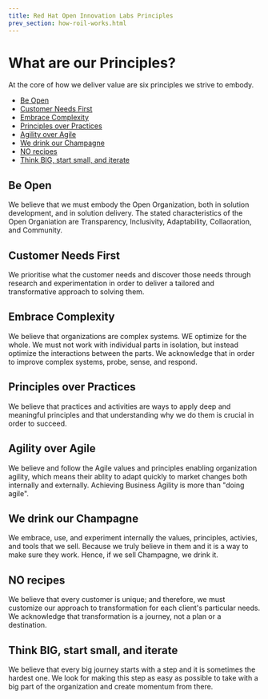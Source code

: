 ```yaml
---
title: Red Hat Open Innovation Labs Principles
prev_section: how-roil-works.html
---
```


What are our Principles?
===========

At the core of how we deliver value are six principles we strive to embody. 
-  [Be Open](#be-open)
-  [Customer Needs First](#customer-needs)
-  [Embrace Complexity](#embrace-complexity)
-  [Principles over Practices](#princples-practices)
-  [Agility over Agile](#agility-agile)
-  [We drink our Champagne](#champagne)
-  [NO recipes](#no-recipes)
-  [Think BIG, start small, and iterate](#think-big)

<a name="be-open"></a>Be Open
--------------------------
We believe that we must embody the Open Organization, both in solution development, and in solution delivery. The stated characteristics of the Open Organiation are Transparency, Inclusivity, Adaptability, Collaoration, and Community.

<a name="customer-needs"></a>Customer Needs First
--------------------------
We prioritise what the customer needs and discover those needs through research and experimentation in order to deliver a tailored and transformative approach to solving them.

<a name="embrace-complexity"></a>Embrace Complexity
--------------------------
We believe that organizations are complex systems. WE optimize for the whole. We must not work with individual parts in isolation, but instead optimize the interactions between the parts. We acknowledge that in order to improve complex systems, probe, sense, and respond.

<a name="principles-practices"></a>Principles over Practices
--------------------------
We believe that practices and activities are ways to apply deep and meaningful principles and that understanding why we do them is crucial in order to succeed.

<a name="agility-agile"></a>Agility over Agile
--------------------------
We believe and follow the Agile values and principles enabling organization agility, which means their ablity to adapt quickly to market changes both internally and externally. Achieving Business Agility is more than "doing agile".

<a name="champagne"></a>We drink our Champagne
--------------------------
We embrace, use, and experiment internally the values, principles, activies, and tools that we sell. Because we truly believe in them and it is a way to make sure they work. Hence, if we sell Champagne, we drink it.

<a name="no-recipes"></a>NO recipes
--------------------------
We believe that every customer is unique; and therefore, we must customize our approach to transformation for each client's particular needs. We acknowledge that transformation is a journey, not a plan or a destination.

<a name="think-big"></a>Think BIG, start small, and iterate
--------------------------
We believe that every big journey starts with a step and it is sometimes the hardest one. We look for making this step as easy as possible to take with a big part of the organization and create momentum from there.